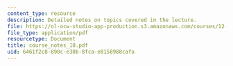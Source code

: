 ```yaml
---
content_type: resource
description: Detailed notes on topics covered in the lecture.
file: https://ol-ocw-studio-app-production.s3.amazonaws.com/courses/12-808-introduction-to-observational-physical-oceanography-fall-2004/6461f2c8890ce30b8fcae0158988cafa_course_notes_10.pdf
file_type: application/pdf
resourcetype: Document
title: course_notes_10.pdf
uid: 6461f2c8-890c-e30b-8fca-e0158988cafa
---
```

